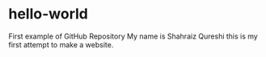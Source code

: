 # hello-world
First example of GitHub Repository
My name is Shahraiz Qureshi this is my first attempt to make a website.
